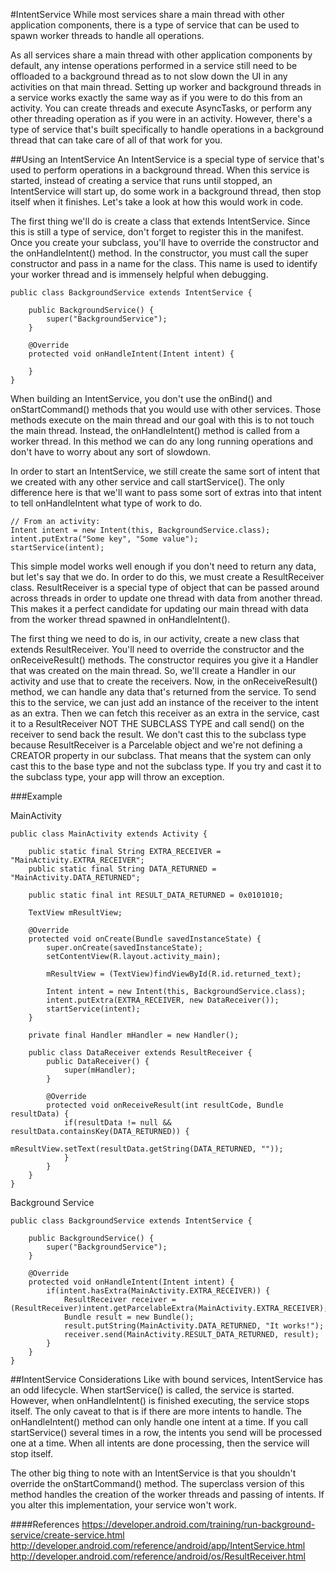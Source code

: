 #IntentService
While most services share a main thread with other application components, there is a type of service that can be used to spawn worker threads to handle all operations.

As all services share a main thread with other application components by default, any intense operations performed in a service still need to be offloaded to a background thread as to not slow down the UI in any activities on that main thread. Setting up worker and background threads in a service works exactly the same way as if you were to do this from an activity. You can create threads and execute AsyncTasks, or perform any other threading operation as if you were in an activity. However, there's a type of service that's built specifically to handle operations in a background thread that can take care of all of that work for you.

##Using an IntentService
An IntentService is a special type of service that's used to perform operations in a background thread. When this service is started, instead of creating a service that runs until stopped, an IntentService will start up, do some work in a background thread, then stop itself when it finishes. Let's take a look at how this would work in code.

The first thing we'll do is create a class that extends IntentService. Since this is still a type of service, don't forget to register this in the manifest. Once you create your subclass, you'll have to override the constructor and the onHandleIntent() method. In the constructor, you must call the super constructor and pass in a name for the class. This name is used to identify your worker thread and is immensely helpful when debugging.

```
public class BackgroundService extends IntentService {
 
	public BackgroundService() {
		super("BackgroundService");
	}
 
	@Override
	protected void onHandleIntent(Intent intent) {
 
	}
}
```

When building an IntentService, you don't use the onBind() and onStartCommand() methods that you would use with other services. Those methods execute on the main thread and our goal with this is to not touch the main thread. Instead, the onHandleIntent() method is called from a worker thread. In this method we can do any long running operations and don't have to worry about any sort of slowdown.

In order to start an IntentService, we still create the same sort of intent that we created with any other service and call startService(). The only difference here is that we'll want to pass some sort of extras into that intent to tell onHandleIntent what type of work to do.

```
// From an activity:
Intent intent = new Intent(this, BackgroundService.class);
intent.putExtra("Some key", "Some value");
startService(intent);
```

This simple model works well enough if you don't need to return any data, but let's say that we do. In order to do this, we must create a ResultReceiver class. ResultReceiver is a special type of object that can be passed around across threads in order to update one thread with data from another thread. This makes it a perfect candidate for updating our main thread with data from the worker thread spawned in onHandleIntent().

The first thing we need to do is, in our activity, create a new class that extends ResultReceiver. You'll need to override the constructor and the onReceiveResult() methods. The constructor requires you give it a Handler that was created on the main thread. So, we'll create a Handler in our activity and use that to create the receivers. Now, in the onReceiveResult() method, we can handle any data that's returned from the service. To send this to the service, we can just add an instance of the receiver to the intent as an extra. Then we can fetch this receiver as an extra in the service, cast it to a ResultReceiver NOT THE SUBCLASS TYPE and call send() on the receiver to send back the result. We don't cast this to the subclass type because ResultReceiver is a Parcelable object and we're not defining a CREATOR property in our subclass. That means that the system can only cast this to the base type and not the subclass type. If you try and cast it to the subclass type, your app will throw an exception.

###Example

MainActivity

```
public class MainActivity extends Activity {
	
	public static final String EXTRA_RECEIVER = "MainActivity.EXTRA_RECEIVER";
	public static final String DATA_RETURNED = "MainActivity.DATA_RETURNED";
	
	public static final int RESULT_DATA_RETURNED = 0x0101010;
	
	TextView mResultView;
 
	@Override
	protected void onCreate(Bundle savedInstanceState) {
		super.onCreate(savedInstanceState);
		setContentView(R.layout.activity_main);
		
		mResultView = (TextView)findViewById(R.id.returned_text);
 
		Intent intent = new Intent(this, BackgroundService.class);
		intent.putExtra(EXTRA_RECEIVER, new DataReceiver());
		startService(intent);
	}
	
	private final Handler mHandler = new Handler();
	
	public class DataReceiver extends ResultReceiver {
		public DataReceiver() {
			super(mHandler);
		}
		
		@Override
		protected void onReceiveResult(int resultCode, Bundle resultData) {
			if(resultData != null && resultData.containsKey(DATA_RETURNED)) {
				mResultView.setText(resultData.getString(DATA_RETURNED, ""));
			}
		}
	}
}
```

Background Service

```
public class BackgroundService extends IntentService {
 
	public BackgroundService() {
		super("BackgroundService");
	}
 
	@Override
	protected void onHandleIntent(Intent intent) {
		if(intent.hasExtra(MainActivity.EXTRA_RECEIVER)) {
			ResultReceiver receiver = (ResultReceiver)intent.getParcelableExtra(MainActivity.EXTRA_RECEIVER);
			Bundle result = new Bundle();
			result.putString(MainActivity.DATA_RETURNED, "It works!");
			receiver.send(MainActivity.RESULT_DATA_RETURNED, result);
		}
	}
}
```

##IntentService Considerations
Like with bound services, IntentService has an odd lifecycle. When startService() is called, the service is started. However, when onHandleIntent() is finished executing, the service stops itself. The only caveat to that is if there are more intents to handle. The onHandleIntent() method can only handle one intent at a time. If you call startService() several times in a row, the intents you send will be processed one at a time. When all intents are done processing, then the service will stop itself.

The other big thing to note with an IntentService is that you shouldn't override the onStartCommand() method. The superclass version of this method handles the creation of the worker threads and passing of intents. If you alter this implementation, your service won't work.

####References
https://developer.android.com/training/run-background-service/create-service.html
http://developer.android.com/reference/android/app/IntentService.html
http://developer.android.com/reference/android/os/ResultReceiver.html
